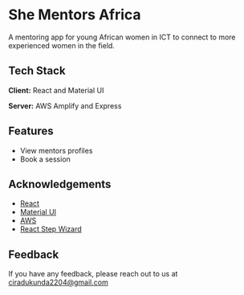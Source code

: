 
# She Mentors Africa

A mentoring app for young African women in ICT to connect to more experienced women in the field. 

## Tech Stack

**Client:** React and Material UI

**Server:** AWS Amplify and Express


## Features

- View mentors profiles
- Book a session


## Acknowledgements

 - [React](https://reactjs.org/)
 - [Material UI](https://mui.com/)
 - [AWS](https://aws.amazon.com/)
 - [React Step Wizard](https://www.npmjs.com/package/react-step-wizard)


## Feedback

If you have any feedback, please reach out to us at ciradukunda2204@gmail.com